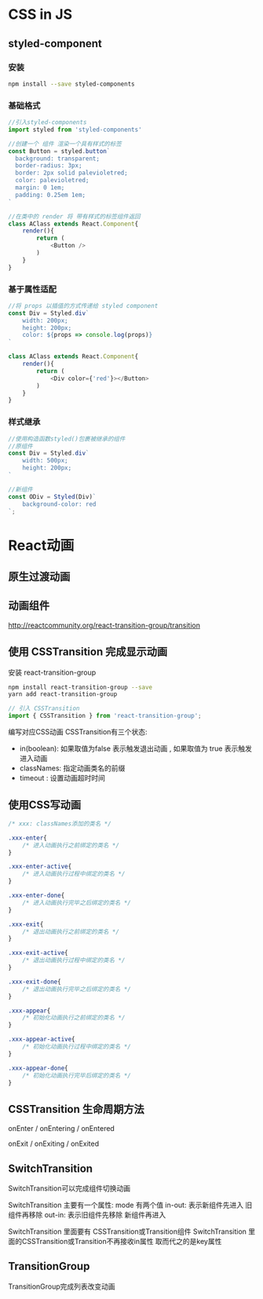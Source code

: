 # CSS in JS

## styled-component

### 安装
```bash
npm install --save styled-components
```

### 基础格式
```js
//引入styled-components
import styled from 'styled-components'

//创建一个 组件 渲染一个具有样式的标签
const Button = styled.button`
  background: transparent;
  border-radius: 3px;
  border: 2px solid palevioletred;
  color: palevioletred;
  margin: 0 1em;
  padding: 0.25em 1em;
`

//在类中的 render 将 带有样式的标签组件返回
class AClass extends React.Component{
    render(){
        return (
            <Button />
        )
    }
}
```


### 基于属性适配
```js
//将 props 以插值的方式传递给 styled component
const Div = Styled.div`
    width: 200px;
    height: 200px;
    color: ${props => console.log(props)}
`

class AClass extends React.Component{
    render(){
        return (
            <Div color={'red'}></Button>
        )
    }
}
```

### 样式继承
```js
//使用构造函数styled()包裹被继承的组件
//原组件
const Div = Styled.div`
    width: 500px;
    height: 200px;
`

//新组件
const ODiv = Styled(Div)`
    background-color: red
`;
```

# React动画

## 原生过渡动画

## 动画组件
http://reactcommunity.org/react-transition-group/transition


## 使用 CSSTransition 完成显示动画 
安装 react-transition-group

```bash
npm install react-transition-group --save
yarn add react-transition-group
```

```js
// 引入 CSSTransition
import { CSSTransition } from 'react-transition-group';
```


编写对应CSS动画
CSSTransition有三个状态:
* in(boolean): 如果取值为false 表示触发退出动画 , 如果取值为 true 表示触发进入动画
* classNames: 指定动画类名的前缀
* timeout : 设置动画超时时间


## 使用CSS写动画
```css
/* xxx: classNames添加的类名 */

.xxx-enter{
    /* 进入动画执行之前绑定的类名 */
}

.xxx-enter-active{
    /* 进入动画执行过程中绑定的类名 */
}

.xxx-enter-done{
    /* 进入动画执行完毕之后绑定的类名 */
}

.xxx-exit{
    /* 退出动画执行之前绑定的类名 */
}

.xxx-exit-active{
    /* 退出动画执行过程中绑定的类名 */
}

.xxx-exit-done{
    /* 退出动画执行完毕之后绑定的类名 */
}

.xxx-appear{
    /* 初始化动画执行之前绑定的类名 */
}

.xxx-appear-active{
    /* 初始化动画执行过程中绑定的类名 */
}

.xxx-appear-done{
    /* 初始化动画执行完毕后绑定的类名 */
}

```

## CSSTransition 生命周期方法
onEnter / onEntering / onEntered

onExit / onExiting / onExited


## SwitchTransition
SwitchTransition可以完成组件切换动画

SwitchTransition 主要有一个属性: mode 有两个值
in-out: 表示新组件先进入 旧组件再移除
out-in: 表示旧组件先移除 新组件再进入

SwitchTransition 里面要有 CSSTransition或Transition组件
SwitchTransition 里面的CSSTransition或Transition不再接收in属性 取而代之的是key属性


## TransitionGroup
TransitionGroup完成列表改变动画







